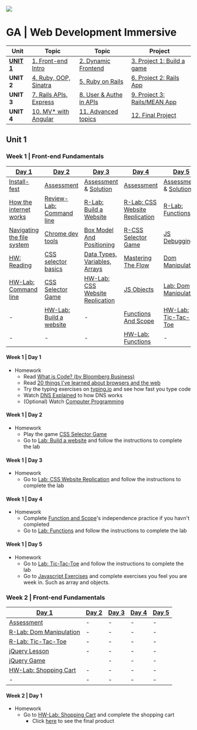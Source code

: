 ![](https://ga-dash.s3.amazonaws.com/production/assets/logo-9f88ae6c9c3871690e33280fcf557f33.png)
# GA | Web Development Immersive

| Unit                 | Topic                              | Topic                              | Project
|------------          |------------------------------------|------------------------------------|--------------------------------------
| **[UNIT 1](#unit1)** | [1. Front-end Intro](#week1)       | [2. Dynamic Frontend](#week2)      | [3. Project 1: Build a game](#week3)
| **UNIT 2**           | [4. Ruby, OOP, Sinatra](#week4)    | [5. Ruby on Rails](#week5)         | [6. Project 2: Rails App](#week6)
| **UNIT 3**           | [7. Rails APIs, Express](#week7)   | [8. User & Authe in APIs](#week8)  | [9. Project 3: Rails/MEAN App](#week9)
| **UNIT 4**           | [10. MV* with Angular](#week10)    | [11. Advanced topics](#week11)     | [12. Final Project](#week12)

<a name="unit1"></a>
## Unit 1

<a name="week1"></a>
### Week 1 | Front-end Fundamentals

[Day 1](#w1d1)                           | [Day 2](#w1d2)                          | [Day 3](#w1d3)                          | [Day 4](#w1d4)                          | [Day 5](#w1d5)                          |
---------------------------------------- | --------------------------------------- | --------------------------------------- | --------------------------------------- | --------------------------------------- |
[Install-fest][1-1A]                     | [Assessment][1-2A]                      | [Assessment][1-3A] & [Solution][1-3B]   | [Assessment][1-4A]                      | [Assessment][1-5A] & [Solution][1-5B]   |
[How the internet works][1-1B]           | [Review-Lab: Command line][1-1E]        | [R-Lab: Build a Website][1-2E]          | [R-Lab: CSS Website Replication][1-3E]  | [R-Lab: Functions][1-4E]                |
[Navigating the file system][1-1C]       | [Chrome dev tools][1-2B]                | [Box Model And Positioning][1-3C]       | [R-CSS Selector Game][1-2D]             | [JS Debugging][1-5C]                    |
[HW: Reading][1-1D]                      | [CSS selector basics ][1-2C]            | [Data Types, Variables, Arrays][1-3D]   | [Mastering The Flow][1-4B]              | [Dom Manipulation][1-5D]                |
[HW-Lab: Command line][1-1E]             | [CSS Selector Game][1-2D]               | [HW-Lab: CSS Website Replication][1-3E] | [JS Objects][1-4C]                      | [Lab: Dom Manipulation][1-5E]           |
-                                        | [HW-Lab: Build a website][1-2E]         | -                                       | [Functions And Scope][1-4D]             | [HW-Lab: Tic-Tac-Toe][1-5F]             |
-                                        | -                                       | -                                       | [HW-Lab: Functions][1-4E]               | -                                       |

[1-1A]: 00-programming/install-fest/README.md                     "Install-Fest!"
[1-1B]: 00-programming/internet-fundamentals-lesson               "Internet fundamentals"
[1-1C]: 01-workflow/terminal-navigating-the-file-system-lesson    "Navigating the file system"
[1-1D]: #w1d1                                                     "Homework"
[1-1E]: https://github.com/wdi-hk-9/my-favourite-things           "Command line lab Lab"

[1-2A]: 14-assessments/w01d2.md                                   "Assessment"
[1-2B]: 01-workflow/chrome-dev-tools-lesson                       "Chrome Dev Tools"
[1-2C]: 02-front-end-intro/css-selector-basics                    "CSS Selector Basics"
[1-2D]: http://flukeout.github.io                                 "CSS Selector Game"
[1-2E]: https://github.com/wdi-hk-9/lab-html-css-website          "HW-Build a website Lab"

[1-3A]: 14-assessments/w01d3.md                                   "Assessment"
[1-3B]: 14-assessments/w01d3-solution.html                        "Assessment-Solution"
[1-3C]: 02-front-end-intro/css-box-model-and-positioning          "Box Model And Positioning"
[1-3D]: 00-programming/js-data-types-variables-and-arrays         "Data Types, Variables, Arrays"
[1-3E]: https://github.com/wdi-hk-9/lab-css-site-replication      "CSS Web Replication Lab"

[1-4A]: 14-assessments/w01d4.md                                   "Assessment"
[1-4B]: 00-programming/js-control-flow-lesson                     "Mastering The Flow"
[1-4C]: 00-programming/js-objects-lesson                          "JS Objects"
[1-4D]: 00-programming/js-functions-and-scope                     "Function and Scope"
[1-4E]: https://github.com/wdi-hk-9/lab-js-functions              "Javascript Lab"

[1-5A]: 14-assessments/w01d5.md                                   "Assessment"
[1-5B]: 14-assessments/w01d5-solution.md                          "Assessment-Solution"
[1-5C]: 00-programming/js-debugging-lesson                        "JS Debugging"
[1-5D]: 02-front-end-intro/js-dom-manipulation-lesson             "Dom Manipulation"
[1-5E]: https://github.com/wdi-hk-9/lab-js-dom-manipulation       "Dom Manipulation Lab"
[1-5F]: https://github.com/wdi-hk-9/lab-js-tic-tac-toe            "Tic-Tac-Toe Lab"
[1-5G]: http://www.w3resource.com/javascript-exercises/           "Javascript Exercises"

#### Week 1 | Day 1
<a name="w1d1"></a>

- Homework
  - Read [What is Code? (by Bloomberg Business)](http://www.bloomberg.com/graphics/2015-paul-ford-what-is-code/)
  - Read [20 things I've learned about browsers and the web](http://www.20thingsilearned.com/en-US/home)
  - Try the typing exercises on [typing.io](https://www.typing.io/) and see how fast you type code
  - Watch [DNS Explained](https://www.youtube.com/watch?v=72snZctFFtA) to how DNS works
  - (Optional) Watch [Computer Programming](https://www.youtube.com/watch?v=OWsyrnOBsJs)

#### Week 1 | Day 2
<a name="w1d2"></a>

- Homework
  - Play the game [CSS Selector Game][1-2D] 
  - Go to [Lab: Build a website][1-2E] and follow the instructions to complete the lab

#### Week 1 | Day 3
<a name="w1d3"></a>

- Homework
  - Go to [Lab: CSS Website Replication][1-3E] and follow the instructions to complete the lab

#### Week 1 | Day 4
<a name="w1d4"></a>

- Homework
  - Complete [Function and Scope][1-4D]'s independence practice if you havn't completed
  - Go to [Lab: Functions][1-4E] and follow the instructions to complete the lab

#### Week 1 | Day 5
<a name="w1d5"></a>

- Homework
  - Go to [Lab: Tic-Tac-Toe][1-5F] and follow the instructions to complete the lab
  - Go to [Javascript Exercises][1-5G] and complete exercises you feel you are week in. Such as array and objects.

<a name="week2"></a>
### Week 2 | Front-end Fundamentals

[Day 1](#w2d1)                           | [Day 2](#w2d2)                          | [Day 3](#w2d3)                          | [Day 4](#w2d4)                          | [Day 5](#w2d5)                          |
---------------------------------------- | --------------------------------------- | --------------------------------------- | --------------------------------------- | --------------------------------------- |
[Assessment][2-1A]                       | -                                       | -                                       | -                                       | -                                       |
[R-Lab: Dom Manipulation][1-5E]          | -                                       | -                                       | -                                       | -                                       |
[R-Lab: Tic-Tac-Toe][1-5F]               | -                                       | -                                       | -                                       | -                                       |
[jQuery Lesson][2-1B]                    | -                                       | -                                       | -                                       | -                                       |
[jQuery Game][2-1C]|                     | -                                       | -                                       | -                                       | -                                       |
[HW-Lab: Shopping Cart][2-1D]            | -                                       | -                                       | -                                       | -                                       |
-                                        | -                                       | -                                       | -                                       | -                                       |

[2-1A]: 14-assessments/w02d1.md                                 "Assessment"
[2-1B]: 02-front-end-intro/js-jquery-lesson                     "jQuery Lesson"
[2-1C]: http://jqexercise.droppages.com/                        "jQuery Game"
[2-1D]: https://github.com/wdi-hk-9/shoppingCart                "Lab: Shopping Cart"

#### Week 2 | Day 1
<a name="w2d1"></a>

- Homework
  - Go to [HW-Lab: Shopping Cart][2-1D] and complete the shopping cart
    - Click [here](http://shoppingcart.bitballoon.com/) to see the final product













